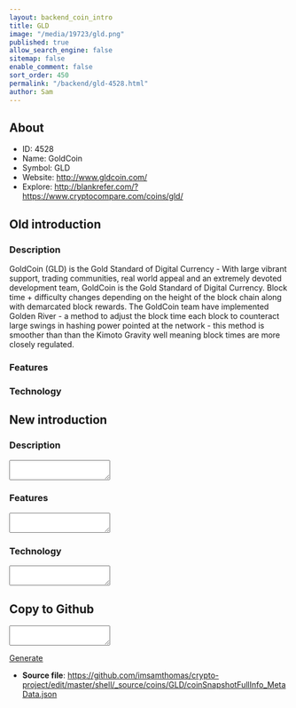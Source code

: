 ```yaml
---
layout: backend_coin_intro
title: GLD
image: "/media/19723/gld.png"
published: true
allow_search_engine: false
sitemap: false
enable_comment: false
sort_order: 450
permalink: "/backend/gld-4528.html"
author: Sam
---
```


## About

- ID: 4528
- Name: GoldCoin
- Symbol: GLD
- Website: http://www.gldcoin.com/
- Explore: http://blankrefer.com/?https://www.cryptocompare.com/coins/gld/


## Old introduction

### Description

<p>GoldCoin (GLD) is the Gold Standard of Digital Currency - With large vibrant support, trading communities, real world appeal and an extremely devoted development team, GoldCoin is the Gold Standard of Digital Currency. Block time + difficulty changes depending on the height of the block chain along with demarcated block rewards. The GoldCoin team have implemented Golden River - a method to adjust the block time each block to counteract large swings in hashing power pointed at the network - this method is smoother than than the Kimoto Gravity well meaning block times are more closely regulated.</p>

### Features


### Technology




## New introduction


### Description
<textarea id="meta_description" name="description"></textarea>

### Features
<textarea id="meta_features" name="features"></textarea>

### Technology
<textarea id="meta_technology" name="technology"></textarea>


## Copy to Github

<textarea id="coinsnapshotfullinfo_metadata"></textarea>

<a href="#gen" onclick="generateMetaDatJson()">Generate</a>

- **Source file**: <a href="https://github.com/imsamthomas/crypto-project/edit/master/shell/_source/coins/GLD/coinSnapshotFullInfo_MetaData.json">https://github.com/imsamthomas/crypto-project/edit/master/shell/_source/coins/GLD/coinSnapshotFullInfo_MetaData.json</a>

